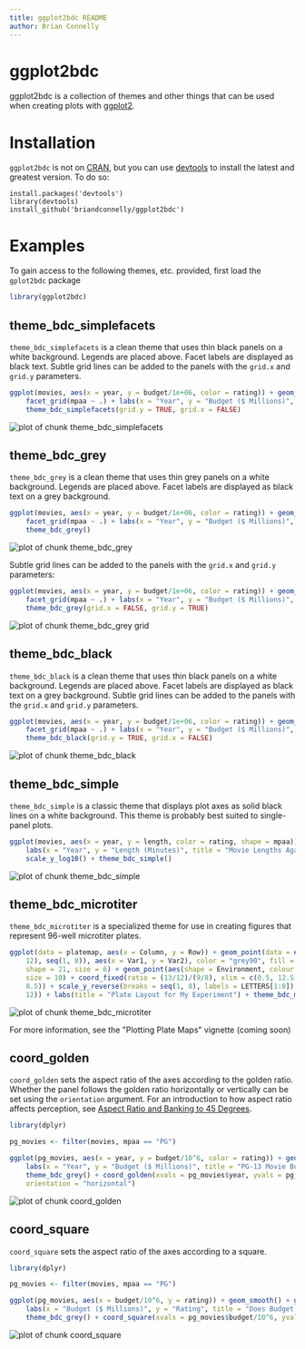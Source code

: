 ```yaml
---
title: ggplot2bdc README
author: Brian Connelly
---
```


# ggplot2bdc

ggplot2bdc is a collection of themes and other things that can be used when
creating plots with [ggplot2](http://ggplot2.org/).

# Installation

`ggplot2bdc` is not on [CRAN](http://cran.r-project.org/), but you can use
[devtools](http://cran.r-project.org/web/packages/devtools/index.html) to
install the latest and greatest version. To do so:

    install.packages('devtools')
    library(devtools)
    install_github('briandconnelly/ggplot2bdc')


# Examples

To gain access to the following themes, etc. provided, first load the
`gplot2bdc` package


```r
library(ggplot2bdc)
```


## theme_bdc_simplefacets

`theme_bdc_simplefacets` is a clean theme that uses thin black panels on a white
background. Legends are placed above. Facet labels are displayed as black text.
Subtle grid lines can be added to the panels with the `grid.x` and `grid.y`
parameters.


```r
ggplot(movies, aes(x = year, y = budget/1e+06, color = rating)) + geom_point() + 
    facet_grid(mpaa ~ .) + labs(x = "Year", y = "Budget ($ Millions)", title = "Hollywood Budgets Against Time") + 
    theme_bdc_simplefacets(grid.y = TRUE, grid.x = FALSE)
```

![plot of chunk theme_bdc_simplefacets](figure/theme_bdc_simplefacets.png) 



## theme_bdc_grey

`theme_bdc_grey` is a clean theme that uses thin grey panels on a white
background. Legends are placed above. Facet labels are displayed as black text
on a grey background.


```r
ggplot(movies, aes(x = year, y = budget/1e+06, color = rating)) + geom_point() + 
    facet_grid(mpaa ~ .) + labs(x = "Year", y = "Budget ($ Millions)", title = "Hollywood Budgets Against Time") + 
    theme_bdc_grey()
```

![plot of chunk theme_bdc_grey](figure/theme_bdc_grey.png) 


Subtle grid lines can be added to the panels with the `grid.x` and `grid.y`
parameters:


```r
ggplot(movies, aes(x = year, y = budget/1e+06, color = rating)) + geom_point() + 
    facet_grid(mpaa ~ .) + labs(x = "Year", y = "Budget ($ Millions)", title = "Hollywood Budgets Against Time") + 
    theme_bdc_grey(grid.x = FALSE, grid.y = TRUE)
```

![plot of chunk theme_bdc_grey grid](figure/theme_bdc_grey_grid.png) 


## theme_bdc_black

`theme_bdc_black` is a clean theme that uses thin black panels on a white
background. Legends are placed above. Facet labels are displayed as black text
on a grey background. Subtle grid lines can be added to the panels with the
`grid.x` and `grid.y` parameters.


```r
ggplot(movies, aes(x = year, y = budget/1e+06, color = rating)) + geom_point() + 
    facet_grid(mpaa ~ .) + labs(x = "Year", y = "Budget ($ Millions)", title = "Hollywood Budgets Against Time") + 
    theme_bdc_black(grid.y = TRUE, grid.x = FALSE)
```

![plot of chunk theme_bdc_black](figure/theme_bdc_black.png) 



## theme_bdc_simple

`theme_bdc_simple` is a classic theme that displays plot axes as solid black
lines on a white background. This theme is probably best suited to single-panel
plots.


```r
ggplot(movies, aes(x = year, y = length, color = rating, shape = mpaa)) + geom_point() + 
    labs(x = "Year", y = "Length (Minutes)", title = "Movie Lengths Against Time") + 
    scale_y_log10() + theme_bdc_simple()
```

![plot of chunk theme_bdc_simple](figure/theme_bdc_simple.png) 


## theme_bdc_microtiter

`theme_bdc_microtiter` is a specialized theme for use in creating figures that
represent 96-well microtiter plates.





```r
ggplot(data = platemap, aes(x = Column, y = Row)) + geom_point(data = expand.grid(seq(1, 
    12), seq(1, 8)), aes(x = Var1, y = Var2), color = "grey90", fill = "white", 
    shape = 21, size = 6) + geom_point(aes(shape = Environment, colour = Strain), 
    size = 10) + coord_fixed(ratio = (13/12)/(9/8), xlim = c(0.5, 12.5), ylim = c(0.5, 
    8.5)) + scale_y_reverse(breaks = seq(1, 8), labels = LETTERS[1:8]) + scale_x_continuous(breaks = seq(1, 
    12)) + labs(title = "Plate Layout for My Experiment") + theme_bdc_microtiter()
```

![plot of chunk theme_bdc_microtiter](figure/theme_bdc_microtiter.png) 


For more information, see the "Plotting Plate Maps" vignette (coming soon)

## coord_golden

`coord_golden` sets the aspect ratio of the axes according to the golden ratio.
Whether the panel follows the golden ratio horizontally or vertically can be set
using the `orientation` argument. For an introduction to how aspect ratio
affects perception, see
[Aspect Ratio and Banking to 45 Degrees](http://eagereyes.org/basics/banking-45-degrees).


```r
library(dplyr)

pg_movies <- filter(movies, mpaa == "PG")

ggplot(pg_movies, aes(x = year, y = budget/10^6, color = rating)) + geom_point() + 
    labs(x = "Year", y = "Budget ($ Millions)", title = "PG-13 Movie Budgets") + 
    theme_bdc_grey() + coord_golden(xvals = pg_movies$year, yvals = pg_movies$budget/10^6, 
    orientation = "horizontal")
```

![plot of chunk coord_golden](figure/coord_golden.png) 


## coord_square

`coord_square` sets the aspect ratio of the axes according to a square.


```r
library(dplyr)

pg_movies <- filter(movies, mpaa == "PG")

ggplot(pg_movies, aes(x = budget/10^6, y = rating)) + geom_smooth() + geom_point(shape = 1) + 
    labs(x = "Budget ($ Millions)", y = "Rating", title = "Does Budget Affect Movie Ratings?") + 
    theme_bdc_grey() + coord_square(xvals = pg_movies$budget/10^6, yvals = movies$rating)
```

![plot of chunk coord_square](figure/coord_square.png) 

